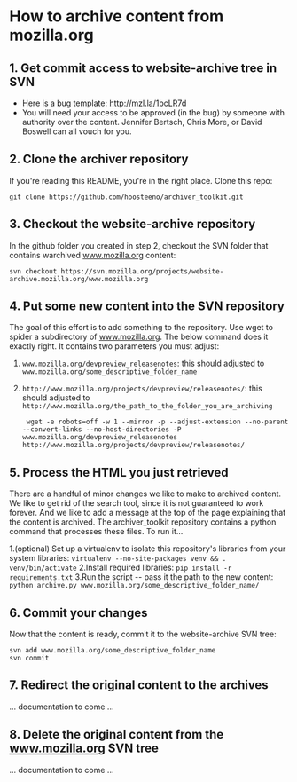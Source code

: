 # How to archive content from mozilla.org 

## 1. Get commit access to website-archive tree in SVN 

* Here is a bug template: <http://mzl.la/1bcLR7d>
* You will need your access to be approved (in the bug) by someone with authority over the content. Jennifer Bertsch, Chris More, or David Boswell can all vouch for you.

## 2. Clone the archiver repository 

If you're reading this README, you're in the right place. Clone this repo:

    git clone https://github.com/hoosteeno/archiver_toolkit.git

## 3. Checkout the website-archive repository 

In the github folder you created in step 2, checkout the SVN folder that contains warchived www.mozilla.org content:

    svn checkout https://svn.mozilla.org/projects/website-archive.mozilla.org/www.mozilla.org

## 4. Put some new content into the SVN repository 

The goal of this effort is to add something to the repository. Use wget to spider a subdirectory of www.mozilla.org. The below command does it exactly right. It contains two parameters you must adjust:

1. `www.mozilla.org/devpreview_releasenotes`: this should adjusted to `www.mozilla.org/some_descriptive_folder_name`
2. `http://www.mozilla.org/projects/devpreview/releasenotes/`: this should adjusted to `http://www.mozilla.org/the_path_to_the_folder_you_are_archiving`

        wget -e robots=off -w 1 --mirror -p --adjust-extension --no-parent --convert-links --no-host-directories -P www.mozilla.org/devpreview_releasenotes http://www.mozilla.org/projects/devpreview/releasenotes/

## 5. Process the HTML you just retrieved 

There are a handful of minor changes we like to make to archived content. We like to get rid of the search tool, since it is not guaranteed to work forever. And we like to add a message at the top of the page explaining that the content is archived. The archiver_toolkit repository contains a python command that processes these files. To run it...

1.(optional) Set up a virtualenv to isolate this repository's libraries from your system libraries: `virtualenv --no-site-packages venv && . venv/bin/activate`
2.Install required libraries: `pip install -r requirements.txt`
3.Run the script -- pass it the path to the new content: `python archive.py www.mozilla.org/some_descriptive_folder_name/`

## 6. Commit your changes 

Now that the content is ready, commit it to the website-archive SVN tree:

    svn add www.mozilla.org/some_descriptive_folder_name
    svn commit

## 7. Redirect the original content to the archives 

... documentation to come ...

## 8. Delete the original content from the www.mozilla.org SVN tree 

... documentation to come ...
